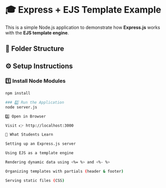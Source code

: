 # 🎓 Express + EJS Template Example

This is a simple Node.js application to demonstrate how **Express.js** works with the **EJS template engine**.

## 📁 Folder Structure

## ⚙️ Setup Instructions

### 1️⃣ Install Node Modules

```bash
npm install

### 2️⃣ Run the Application
node server.js

3️⃣ Open in Browser

Visit 👉 http://localhost:3000

🧠 What Students Learn

Setting up an Express.js server

Using EJS as a template engine

Rendering dynamic data using <%= %> and <%- %>

Organizing templates with partials (header & footer)

Serving static files (CSS)
```
